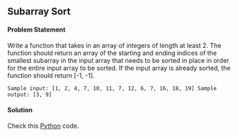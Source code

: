 ## Subarray Sort

#### Problem Statement

Write a function that takes in an array of integers of length at least 2. The function should return an array of the starting and ending indices of the smallest
subarray in the input array that needs to be sorted in place in order for the entire input array to be sorted. If the input array is already sorted, the function should
return [-1, -1].


`Sample input: [1, 2, 4, 7, 10, 11, 7, 12, 6, 7, 16, 18, 19]
Sample output: [3, 9]`


#### Solution

Check this [Python](../python/Subarray_Sort.py) code.

